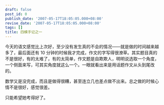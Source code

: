 ```yaml
---
draft: false
post_id: 0
publish_date: '2007-05-17T18:05:05.000+08:00'
revise_date: '2007-05-17T18:05:05.000+08:00'
tags: []
title: 四模手记之一
---
```


今天的语文感觉比上次好，至少没有发生真的不会的情况——就是做的时间越来越多了，最后面还有 10 分钟的时候我才完成，作文的字写得很潦草。其实题目真的不是很好，有的太难了，有的太简单，作文题是自欺欺人，明明说选取一个角度，一个侧面来写，可其实角度就这么一个。一眼就看出来是用话题作文从头到尾改的。

数学又是没完成，而且是做得很糟，甚至连立几也差点做不出来。总之做的时候心情不是很好，感觉很差。

只能希望她考得好了。
